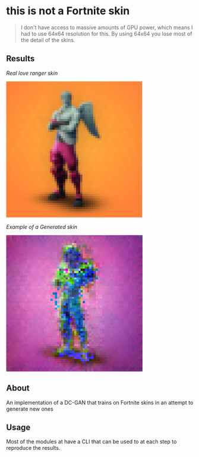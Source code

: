 # this is not a Fortnite skin

> I don't have access to massive amounts of GPU power, which means
I had to use 64x64 resolution for this. By using 64x64 you lose most
of the detail of the skins.

## Results
_Real love ranger skin_

![](images/love-ranger.png)

_Example of a Generated skin_

![](images/generated.png)

## About
An implementation of a DC-GAN that trains on Fortnite skins
in an attempt to generate new ones

## Usage 
Most of the modules at have a CLI that can be used to at each
step to reproduce the results.